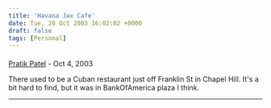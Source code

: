 ```yaml
---
title: 'Havana Jax Cafe'
date: Tue, 28 Oct 2003 16:02:02 +0000
draft: false
tags: [Personal]
---
```



#### 
[Pratik Patel](http://www.jroller.com/page/prpatel "prpatel@ibiblio.org") - <time datetime="2003-10-30 05:50:36">Oct 4, 2003</time>

There used to be a Cuban restaurant just off Franklin St in Chapel Hill. It's a bit hard to find, but it was in BankOfAmerica plaza I think.
<hr />

